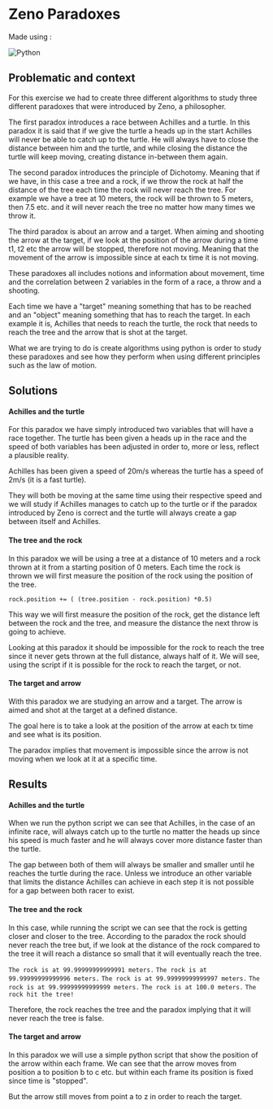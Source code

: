 
# Zeno Paradoxes

Made using : 

![Python](https://img.shields.io/badge/python-3670A0?style=for-the-badge&logo=python&logoColor=ffdd54)

## Problematic and context

For this exercise we had to create three different algorithms to study three different paradoxes that were introduced by Zeno, a philosopher. 

The first paradox introduces a race between Achilles and a turtle. In this paradox it is said that if we give the turtle a heads up in the start Achilles will never be able to catch up to the turtle. He will always have to close the distance between him and the turtle, and while closing the distance the turtle will keep moving, creating distance in-between them again. 

The second paradox introduces the principle of Dichotomy. Meaning that if we have, in this case a tree and a rock, if we throw the rock at half the distance of the tree each time the rock will never reach the tree. For example we have a tree at 10 meters, the rock will be thrown to 5 meters, then 7.5 etc. and it will never reach the tree no matter how many times we throw it. 

The third paradox is about an arrow and a target. When aiming and shooting the arrow at the target, if we look at the position of the arrow during a time t1, t2 etc the arrow will be stopped, therefore not moving. Meaning that the movement of the arrow is impossible since at each tx time it is not moving.

These paradoxes all includes notions and information about movement, time and the correlation between 2 variables in the form of a race, a throw and a shooting. 

Each time we have a "target" meaning something that has to be reached and an "object" meaning something that has to reach the target. In each example it is, Achilles that needs to reach the turtle, the rock that needs to reach the tree and the arrow that is shot at the target. 

What we are trying to do is create algorithms using python is order to study these paradoxes and see how they perform when using different principles such as the law of motion. 

## Solutions

#### Achilles and the turtle
For this paradox we have simply introduced two variables that will have a race together. The turtle has been given a heads up in the race and the speed of both variables has been adjusted in order to, more or less, reflect a plausible reality. 

Achilles has been given a speed of 20m/s whereas the turtle has a speed of 2m/s (it is a fast turtle). 

They will both be moving at the same time using their respective speed and we will study if Achilles manages to catch up to the turtle or if the paradox introduced by Zeno is correct and the turtle will always create a gap between itself and Achilles. 

#### The tree and the rock
In this paradox we will be using a tree at a distance of 10 meters and a rock thrown at it from a starting position of 0 meters. Each time the rock is thrown we will first measure the position of the rock using the position of the tree. 

`rock.position += ( (tree.position - rock.position) *0.5)`

This way we will first measure the position of the rock, get the distance left between the rock and the tree, and measure the distance the next throw is going to achieve. 

Looking at this paradox it should be impossible for the rock to reach the tree since it never gets thrown at the full distance, always half of it. We will see, using the script if it is possible for the rock to reach the target, or not. 

#### The target and arrow
With this paradox we are studying an arrow and a target. The arrow is aimed and shot at the target at a defined distance. 

The goal here is to take a look at the position of the arrow at each tx time and see what is its position.

The paradox implies that movement is impossible since the arrow is not moving when we look at it at a specific time. 

## Results 

#### Achilles and the turtle
When we run the python script we can see that Achilles, in the case of an infinite race, will always catch up to the turtle no matter the heads up since his speed is much faster and he will always cover more distance faster than the turtle. 

The gap between both of them will always be smaller and smaller until he reaches the turtle during the race. Unless we introduce an other variable that limits the distance Achilles can achieve in each step it is not possible for a gap between both racer to exist. 

#### The tree and the rock
In this case, while running the script we can see that the rock is getting closer and closer to the tree. According to the paradox the rock should never reach the tree but, if we look at the distance of the rock compared to the tree it will reach a distance so small that it will eventually reach the tree. 

`The rock is at 99.99999999999991 meters.`
`The rock is at 99.99999999999996 meters.`
`The rock is at 99.99999999999997 meters.`
`The rock is at 99.99999999999999 meters.`
`The rock is at 100.0 meters.`
`The rock hit the tree!`

Therefore, the rock reaches the tree and the paradox implying that it will never reach the tree is false. 

#### The target and arrow
 In this paradox we will use a simple python script that show the position of the arrow within each frame. We can see that the arrow moves from position a to position b to c etc. but within each frame its position is fixed since time is "stopped". 

But the arrow still moves from point a to z in order to reach the target. 
